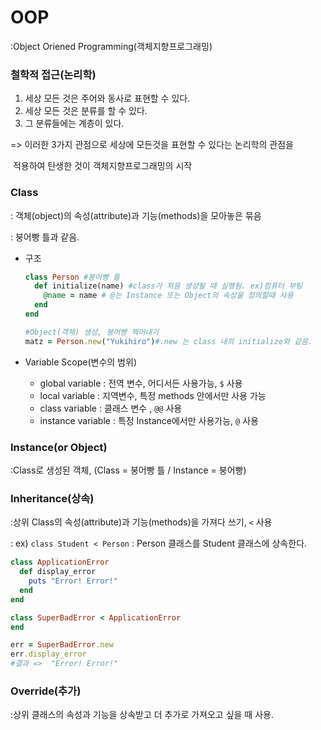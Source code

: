 # OOP

:Object Oriened Programming(객체지향프로그래밍)



### 철학적 접근(논리학)

1. 세상 모든 것은 주어와 동사로 표현할 수 있다.
2. 세상 모든 것은 분류를 할 수 있다.
3. 그 분류들에는 계층이 있다.

=> 이러한 3가지 관점으로 세상에 모든것을 표현할 수 있다는 논리학의 관점을

​    적용하여 탄생한 것이 객체지향프로그래밍의 시작



### Class

: 객체(object)의 속성(attribute)과 기능(methods)을 모아놓은 묶음

: 붕어빵 틀과 같음.

- 구조

  ```ruby
  class Person #붕어빵 틀
    def initialize(name) #class가 처음 생성될 때 실행됨. ex)컴퓨터 부팅
      @name = name # @는 Instance 또는 Object의 속성을 정의할때 사용
    end
  end
  
  #Object(객체) 생성, 붕어빵 찍어내기
  matz = Person.new("Yukihiro")#.new 는 class 내의 initialize와 같음.
  ```

  

- Variable Scope(변수의 범위)

  - global variable : 전역 변수, 어디서든 사용가능, `$` 사용
  - local variable : 지역변수, 특정 methods 안에서만 사용 가능
  - class variable : 클래스 변수 , `@@` 사용
  - instance variable : 특정 Instance에서만 사용가능, `@` 사용



### Instance(or Object)

:Class로 생성된 객체, (Class = 붕어빵 틀 / Instance = 붕어빵)



### Inheritance(상속)

:상위 Class의 속성(attribute)과 기능(methods)을 가져다 쓰기, `<` 사용

: ex) `class Student < Person`  : Person 클래스를 Student 클래스에 상속한다.

```ruby
class ApplicationError
  def display_error
    puts "Error! Error!"
  end
end

class SuperBadError < ApplicationError
end

err = SuperBadError.new
err.display_error
#결과 =>  "Error! Error!"
```



### Override(추가)

:상위 클래스의 속성과 기능을 상속받고  더 추가로 가져오고 싶을 때 사용.

